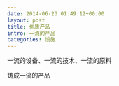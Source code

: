 ```yaml
---
date: 2014-06-23 01:49:12+00:00
layout: post
title: 优质产品
intro: 一流的产品
categories: 设施
---
```


一流的设备、一流的技术、一流的原料

铸成一流的产品
